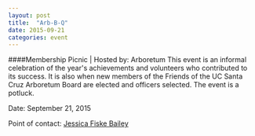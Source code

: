 ```yaml
---
layout: post
title:  "Arb-B-Q"
date: 2015-09-21
categories: event
---
```

####Membership Picnic | Hosted by: Arboretum
This event is an informal celebration of the year&#39;s achievements and volunteers who contributed to its success. It is also when new members of the Friends of the UC Santa Cruz Arboretum Board are elected and officers selected. The event is a potluck.

Date: September 21, 2015

Point of contact: [Jessica Fiske Bailey](mailto:jfbailey@ucsc.edu)